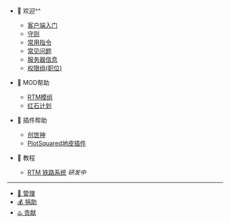 * 🎉 欢迎^^

  * [客户端入门](welcome/client.md)
  * [守则](welcome/rules.md)
  * [常用指令](welcome/commands.md)
  * [常见问题](welcome/faq.md)
  * [服务器信息](welcome/servers.md)
  * [权限组(职位)](welcome/groups.md)

* 📖 MOD帮助

  * [RTM模组](mods/rtm.md)
  * [红石计划](mods/projectred.md)
  
* 📖 插件帮助

  * [创世神](plugins/worldedit.md)
  * [PlotSquared地皮插件](plugins/plotsquared.md)


* 📖 教程

  * [RTM 铁路系统](tutorials/rtm.md) *研发中*

<!-- ----
* 🌐 链接 -->

----

* [👮 管理](staff.md)
* [💰 捐助](sponsor.md)
* [♨️ 贡献](contribution.md)